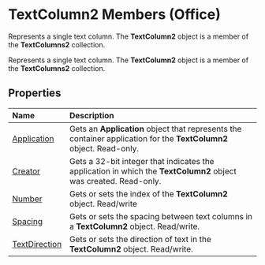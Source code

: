 
# TextColumn2 Members (Office)
Represents a single text column. The  **TextColumn2** object is a member of the **TextColumns2** collection.

Represents a single text column. The  **TextColumn2** object is a member of the **TextColumns2** collection.


## Properties



|**Name**|**Description**|
|:-----|:-----|
|[Application](7c70142d-65e8-85e7-a601-4f7aaf2eb335.md)|Gets an  **Application** object that represents the container application for the **TextColumn2** object. Read-only.|
|[Creator](a18d3fb2-58ed-b498-40b5-ef1cea1b22d5.md)|Gets a 32-bit integer that indicates the application in which the **TextColumn2** object was created. Read-only.|
|[Number](076c9908-8988-b9aa-7422-9e9ca5bfc687.md)|Gets or sets the index of the  **TextColumn2** object. Read/write|
|[Spacing](991c6288-3044-5fe5-8e5b-e507daac88e6.md)|Gets or sets the spacing between text columns in a  **TextColumn2** object. Read/write.|
|[TextDirection](cd1b3ddf-52ec-50ff-8b95-ce3dcb4383b9.md)|Gets or sets the direction of text in the  **TextColumn2** object. Read/write.|
